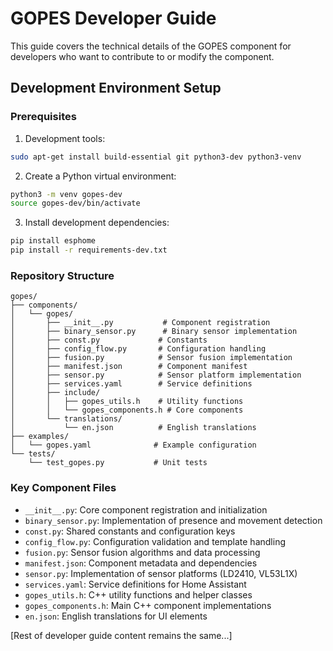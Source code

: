 # GOPES Developer Guide

This guide covers the technical details of the GOPES component for developers who want to contribute to or modify the component.

## Development Environment Setup

### Prerequisites

1. Development tools:
```bash
sudo apt-get install build-essential git python3-dev python3-venv
```

2. Create a Python virtual environment:
```bash
python3 -m venv gopes-dev
source gopes-dev/bin/activate
```

3. Install development dependencies:
```bash
pip install esphome
pip install -r requirements-dev.txt
```

### Repository Structure

```
gopes/
├── components/
│   └── gopes/
│       ├── __init__.py           # Component registration
│       ├── binary_sensor.py      # Binary sensor implementation
│       ├── const.py             # Constants
│       ├── config_flow.py       # Configuration handling
│       ├── fusion.py            # Sensor fusion implementation
│       ├── manifest.json        # Component manifest
│       ├── sensor.py            # Sensor platform implementation
│       ├── services.yaml        # Service definitions
│       ├── include/
│       │   ├── gopes_utils.h    # Utility functions
│       │   └── gopes_components.h # Core components
│       └── translations/
│           └── en.json          # English translations
├── examples/
│   └── gopes.yaml              # Example configuration
└── tests/
    └── test_gopes.py           # Unit tests
```

### Key Component Files

- `__init__.py`: Core component registration and initialization
- `binary_sensor.py`: Implementation of presence and movement detection
- `const.py`: Shared constants and configuration keys
- `config_flow.py`: Configuration validation and template handling
- `fusion.py`: Sensor fusion algorithms and data processing
- `manifest.json`: Component metadata and dependencies
- `sensor.py`: Implementation of sensor platforms (LD2410, VL53L1X)
- `services.yaml`: Service definitions for Home Assistant
- `gopes_utils.h`: C++ utility functions and helper classes
- `gopes_components.h`: Main C++ component implementations
- `en.json`: English translations for UI elements

[Rest of developer guide content remains the same...]